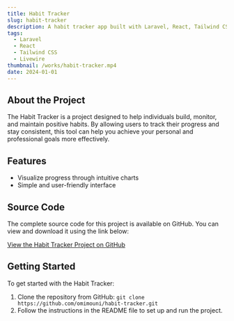 ```yaml
---
title: Habit Tracker
slug: habit-tracker
description: A habit tracker app built with Laravel, React, Tailwind CSS, and Livewire.
tags:
  - Laravel
  - React
  - Tailwind CSS
  - Livewire
thumbnail: /works/habit-tracker.mp4
date: 2024-01-01
---
```

<h2>About the Project</h2>
<p>The Habit Tracker is a project designed to help individuals build, monitor, and maintain positive habits. By allowing users to track their progress and stay consistent, this tool can help you achieve your personal and professional goals more effectively.</p>

<h2>Features</h2>
<ul>
    <li>Visualize progress through intuitive charts</li>
    <li>Simple and user-friendly interface</li>
</ul>

<h2>Source Code</h2>
<p>The complete source code for this project is available on GitHub. You can view and download it using the link below:</p>
<p><a href="https://github.com/omimouni/habit-tracker" target="_blank">View the Habit Tracker Project on GitHub</a></p>

<h2>Getting Started</h2>
<p>To get started with the Habit Tracker:</p>
<ol>
    <li>Clone the repository from GitHub: <code>git clone https://github.com/omimouni/habit-tracker.git</code></li>
    <li>Follow the instructions in the README file to set up and run the project.</li>
</ol>